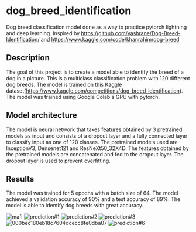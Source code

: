 # dog_breed_identification

Dog breed classification model done as a way to practice pytorch lightning and deep learning. Inspired by https://github.com/yashrane/Dog-Breed-Identification/ and https://www.kaggle.com/code/khanrahim/dog-breed

## Description

The goal of this project is to create a model able to identify the breed of a dog in a picture. This is a multiclass classification problem with 120 different dog breeds. The model is trained on this Kaggle dataset(https://www.kaggle.com/competitions/dog-breed-identification). The model was trained using Google Colab's GPU with pytorch.

## Model architecture

The model is neural network that takes features obtained by 3 pretrained models as input and consists of a dropout layer and a fully connected layer to classify input as one of 120 classes. The pretrained models used are InceptionV3, Densenet121 and ResNeXt50_32X4D. The features obtained by the pretrained models are concatenated and fed to the dropout layer. The dropout layer is used to prevent overfitting. 

## Results

The model was trained for 5 epochs with a batch size of 64. The model achieved a validation accuracy of 90% and a test accuracy of 89%. The model is able to identify dog breeds with great accuracy.

![mafi](https://github.com/albert-polak/dog_breed_identification/assets/80836949/46e06a10-cb07-46d4-9e23-83928b593635)
![prediction#1](https://github.com/albert-polak/dog_breed_identification/assets/80836949/851cf39d-a6ae-429c-ad76-af31f7b5efd5)
![prediction#2](https://github.com/albert-polak/dog_breed_identification/assets/80836949/aec92af3-9fbb-40ff-b889-f69cad573bb2)
![prediction#3](https://github.com/albert-polak/dog_breed_identification/assets/80836949/6c41cf28-d0fe-475b-a191-f317edd58100)
![000bec180eb18c7604dcecc8fe0dba07](https://github.com/albert-polak/dog_breed_identification/assets/80836949/5c756f81-9b93-4aa9-a542-75bf13e90dff)
![prediction#6](https://github.com/albert-polak/dog_breed_identification/assets/80836949/a906067e-b521-4136-8bc5-9c12236ca982)
